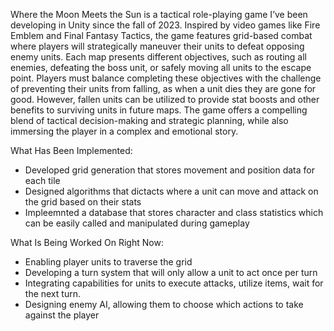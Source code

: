 Where the Moon Meets the Sun is a tactical role-playing game I’ve been developing in Unity since the fall of 2023. 
Inspired by video games like Fire Emblem and Final Fantasy Tactics, the game features grid-based combat where players 
will strategically maneuver their units to defeat opposing enemy units. Each map presents different objectives, such as 
routing all enemies, defeating the boss unit, or safely moving all units to the escape point. Players must balance 
completing these objectives with the challenge of preventing their units from falling, as when a unit dies they are gone 
for good. However, fallen units can be utilized to provide stat boosts and other benefits to surviving units in future maps. 
The game offers a compelling blend of tactical decision-making and strategic planning, while also immersing the player in a 
complex and emotional story.

What Has Been Implemented:
- Developed grid generation that stores movement and position data for each tile
- Designed algorithms that dictacts where a unit can move and attack on the grid based on their stats
- Impleemnted a database that stores character and class statistics which can be easily called and manipulated during gameplay

What Is Being Worked On Right Now:
- Enabling player units to traverse the grid
- Developing a turn system that will only allow a unit to act once per turn
- Integrating capabilities for units to execute attacks, utilize items, wait for the next turn.
- Designing enemy AI, allowing them to choose which actions to take against the player
